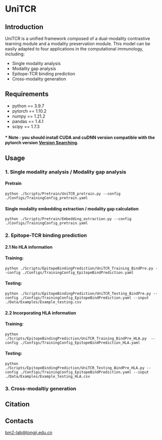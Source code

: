 # UniTCR
## Introduction 
UniTCR is a unified framework composed of a dual-modality contrastive learning module and a modality preservation module. This model can be easily adapted to four applications in the computational immunology, including:
* Single modality analysis
* Modality gap analysis
* Epitope-TCR binding prediction
* Cross-modality generation

## Requirements  
* python == 3.9.7  
* pytorch == 1.10.2  
* numpy == 1.21.2  
* pandas == 1.4.1  
* scipy == 1.7.3  
#### * Note : you should install CUDA and cuDNN version compatible with the pytorch version [Version Searching](https://pytorch.org/). 
## Usage  
### 1. Single modality analysis / Modality gap analysis
#### Pretrain

    python ./Scripts/Pretrain/UniTCR_pretrain.py --config ./Configs/TrainingConfig_pretrain.yaml
    
#### Single modality embedding extraction / modality gap calculation

    python ./Scripts/Pretrain/Embedding_extraction.py --config ./Configs/TrainingConfig_pretrain.yaml

### 2. Epitope-TCR binding prediction
#### 2.1 No HLA information
#### Training:

    python ./Scripts/EpitopeBindingPrediction/UniTCR_Training_BindPre.py --config ./Configs/TrainingConfig_EpitopeBindPrediction.yaml
#### Testing:

    python ./Scripts/EpitopeBindingPrediction/UniTCR_Testing_BindPre.py --config ./Configs/TrainingConfig_EpitopeBindPrediction.yaml --input ./Data/Examples/Example_testing.csv

#### 2.2 Incorporating HLA information
#### Training:

    python ./Scripts/EpitopeBindingPrediction/UniTCR_Training_BindPre_HLA.py  --config ./Configs/TrainingConfig_EpitopeBindPrediction_HLA.yaml
#### Testing:

    python ./Scripts/EpitopeBindingPrediction/UniTCR_Testing_BindPre_HLA.py --config ./Configs/TrainingConfig_EpitopeBindPrediction.yaml --input ./Data/Examples/Example_testing_HLA.csv
### 3. Cross-modaltiy generation
## Citation

## Contacts
bm2-lab@tongji.edu.cn
